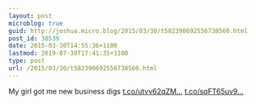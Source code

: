 ```yaml
---
layout: post
microblog: true
guid: http://joshua.micro.blog/2015/03/30/t582390692556738560.html
post_id: 38539
date: 2015-03-30T14:55:36+1100
lastmod: 2019-07-30T17:41:35+1100
type: post
url: /2015/03/30/t582390692556738560.html
---
```

My girl got me new business digs [t.co/utvv62qZM...](http://t.co/utvv62qZM3) [t.co/sqFT65uv9...](http://t.co/sqFT65uv9Q)

